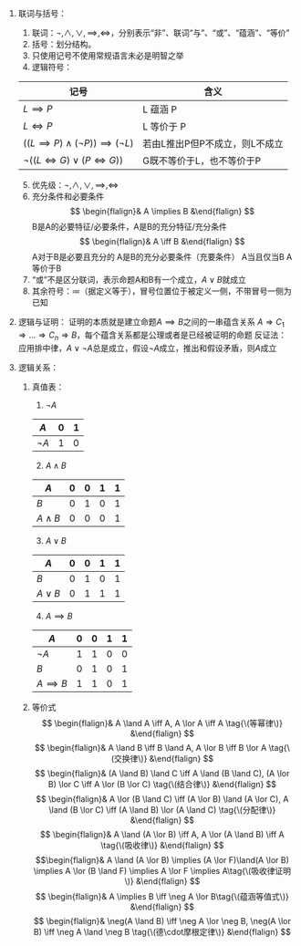 1. 联词与括号：
	1. 联词：$\neg,\land,\lor,\implies,\iff$，分别表示“非”、联词“与”、“或”、“蕴涵”、“等价”
	2. 括号：划分结构。
	3. 只使用记号不使用常规语言未必是明智之举
	4. 逻辑符号：
 
	 | 记号                                                | 含义                           |
	 | --------------------------------------------------- | ------------------------------ |
	 | $L \implies P$                                      | L 蕴涵 P                       |
	 | $L \iff P$                                          | L 等价于 P                     |
	 | $((L \implies P) \land (\neg P)) \implies (\neg L)$ | 若由L推出P但P不成立，则L不成立 |
	 | $\neg((L \iff G)\lor(P \iff G))$                    | G既不等价于L，也不等价于P      |
	5. 优先级：$\neg,\land,\lor,\implies,\iff$
	6. 充分条件和必要条件
		$$ \begin{flalign}& A \implies B  &\end{flalign} $$
	   	B是A的必要特征/必要条件，A是B的充分特征/充分条件
		$$ \begin{flalign}& A \iff B  &\end{flalign} $$
	 	A对于B是必要且充分的
	  	A是B的充分必要条件（充要条件）
	  	A当且仅当B
		A等价于B
	7. “或”不是区分联词，表示命题A和B有一个成立，$A \lor B$就成立
	8. 其余符号：$\coloneqq$（据定义等于），冒号位置位于被定义一侧，不带冒号一侧为已知
2. 逻辑与证明：
	证明的本质就是建立命题$A \implies B$之间的一串蕴含关系 $A \Rightarrow C_1 \Rightarrow \dots \Rightarrow C_n \Rightarrow B$，每个蕴含关系都是公理或者是已经被证明的命题
	反证法：应用排中律，$A\lor\neg A$总是成立，假设$\neg A$成立，推出和假设矛盾，则$A$成立
3. 逻辑关系：
	1. 真值表：

        1. $\neg A$

      	  | $A$      | 0   | 1   |
      	  | -------- | --- | --- |
      	  | $\neg A$ | 1   | 0   | 

      	2. $A \land B$

      	 | $A$         | 0   | 0   | 1   | 1   |
      	 | ----------- | --- | --- | --- | --- |
      	 | $B$         | 0   | 1   | 0   | 1   |
      	 | $A \land B$ | 0   | 0   | 0   | 1   | 

      	3. $A \lor B$

      	 | $A$        | 0   | 0   | 1   | 1   |
      	 | ---------- | --- | --- | --- | --- |
      	 | $B$        | 0   | 1   | 0   | 1   |
      	 | $A \lor B$ | 0   | 1   | 1   | 1   | 

      	4. $A \implies B$

      	 | $A$            | 0   | 0   | 1   | 1   |
      	 | -------------- | --- | --- | --- | --- |
      	 | $\neg A$       | 1   | 1   | 0   | 0   |
      	 | $B$            | 0   | 1   | 0   | 1   |
      	 | $A \implies B$ | 1   | 1   | 0   | 1   | 

	2. 等价式
	$$ \begin{flalign}& A \land A \iff A, A \lor A \iff A \tag{\(等幂律\)} &\end{flalign} $$
	$$ \begin{flalign}& A \land B \iff B \land A, A \lor B \iff B \lor A \tag{\(交换律\)} &\end{flalign} $$
	$$ \begin{flalign}& (A \land B) \land C \iff A \land (B \land C), (A \lor B) \lor C \iff A \lor (B \lor C) \tag{\(结合律\)} &\end{flalign} $$
	$$ \begin{flalign}& A \lor (B \land C) \iff (A \lor B) \land (A \lor C), A \land (B \lor C) \iff (A \land B) \lor (A \land C) \tag{\(分配律\)} &\end{flalign} $$
	$$ \begin{flalign}& A \land (A \lor B) \iff A, A \lor (A \land B) \iff A \tag{\(吸收律\)} &\end{flalign} $$
	$$\begin{flalign}& A \land (A \lor B) \implies (A \lor F)\land(A \lor B) \implies A \lor (B \land F) \implies A \lor F \implies A\tag{\(吸收律证明\)} &\end{flalign} $$
	$$ \begin{flalign}& A \implies B \iff \neg A \lor B\tag{\(蕴涵等值式\)} &\end{flalign} $$
	$$ \begin{flalign}& \neg(A \land B) \iff \neg A \lor \neg B, \neg(A \lor B) \iff \neg A \land \neg B \tag{\(德\cdot摩根定律\)} &\end{flalign} $$	  